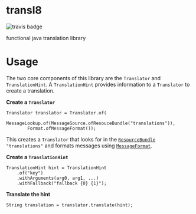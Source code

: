# transl8
![travis badge](https://travis-ci.org/chisui/transl8.svg?branch=master)

functional java translation library

# Usage

The two core components of this library are the `Translator` and `TranslationHint`. A `TranslationHint` provides information to a `Translator` to create a translation.

**Create a `Translator`**
```
Translator translator = Translator.of(
		MessageLookup.of(MessageSource.ofResouceBundle("translations")),
		Format.ofMessageFormat());
```
This creates a `Translator` that looks for in the  [`ResourceBundle`](http://docs.oracle.com/javase/8/docs/api/java/util/ResourceBundle.html) `"translations"` and formats messages using [`MessageFormat`](https://docs.oracle.com/javase/8/docs/api/java/text/MessageFormat.html).

**Create a `TranslationHint`**
```
TranslationHint hint = TranslationHint
	.of("key")
	.withArguments(arg0, arg1, ...)
	.withFallback("fallback {0} {1}");
```

**Translate the hint**
```
String translation = translator.translate(hint);
```

